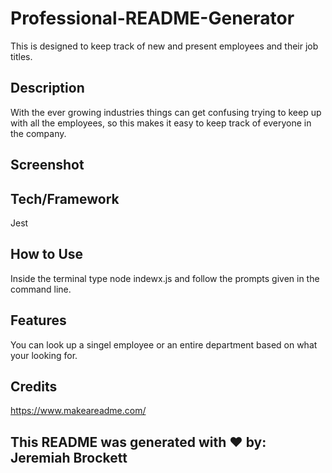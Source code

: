 # Professional-README-Generator

This is designed to keep track of new and present employees and their job titles.

## Description

With the ever growing industries things can get confusing trying to keep up with all the employees, so this makes it easy to keep track of everyone in the company.

## Screenshot

## Tech/Framework

Jest

## How to Use

Inside the terminal type node indewx.js and follow the prompts given in the command line.

## Features

You can look up a singel employee or an entire department based on what your looking for.

## Credits

https://www.makeareadme.com/

## This README was generated with ❤️ by: Jeremiah Brockett

<!-- ------------command line responses------------- -->
<!-- Jeremiah
Brockett
terracottaarmy81@gmail.com
Professional README Generator
Jeremiah-81
A how to on creating a professional read me.
Inside the terminal type: node index.js
Creating Professional README.md documents.
Create a branch and submit a pull request from gitHub.
   -->
 <!-- [https://github.com/Jeremiah-81/Professional-README-Generator]",  -->